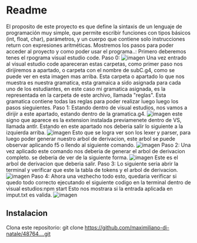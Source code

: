 # Readme
El proposito de este proyecto es que define la sintaxis de un lenguaje de programación muy simple, que permite escribir funciones con tipos básicos (int, float, char), parámetros, y un cuerpo que contiene solo instrucciones return con expresiones aritméticas.
Mostremos los pasos para poder acceder al proyecto y como poder usar el programa..:
Primero deberemos tenes el rpograma visual estudio code.
Paso 0:
![imagen](https://github.com/user-attachments/assets/63a51435-d795-4764-8308-fbf50e635f4c)
Una vez entrado al visual estudio code apareceran estas carpetas, como primer paso nos dirijiremos a apartado, o carpeta con el nombre de subC.g4, como se puede ver en esta imagen mas arriba.
Esta carpeta o apartado lo que nos muestra es nuestra gramatica, esta gramaica a sido asignada para cada uno de los estudiantes, en este caso mi gramatica asignada, es la representada en la carpeta de este archivo, llamada "reglas".
Esta gramatica contiene todas las reglas para poder realizar luego luego los pasos sieguientes.
Paso 1:
Estando dentro de visual estudios, nos vamos a dirijir a este apartado, estando dentro de la gramatica.g4.
![imagen](https://github.com/user-attachments/assets/9d049fe2-46e4-4f8c-bcf5-16f85666949b)
este signo que aparece es la extension instalada previamenete dentro de VS, llamada antlr. Estando en este apartado nos deberia salir lo siguiente a la izquierda arriba.
![imagen](https://github.com/user-attachments/assets/86776934-5b95-4be8-a0ba-e88dee2c8942)
Esto que se logra ver son los lexer y parser, para luego poder generar nuestro arbol de derivacion, este arbol se puede observar aplicando f5 o llendo al siguiente comando.
![imagen](https://github.com/user-attachments/assets/4823c42f-5164-4011-bfc7-11f561e3b943)
Paso 2:
Una vez aplicado este comando nos deberia de generar el arbol de derivacion completo. se deberia de ver de la siguiente forma.
![imagen](https://github.com/user-attachments/assets/804d3608-d364-454b-8596-d43f9025c70c)
Este es el arbol de derivacion que deberia salir.
Paso 3:
Lo siguiente seria abrir la terminal y verificar que este la tabla de tokens y el arbol de derivacion.
![imagen](https://github.com/user-attachments/assets/0550d20e-8acb-45c2-be97-88950a4369dd)
Paso 4:
Ahora una vezhecho todo esto, quedaria verificar si quedo todo correcto ejecutando el siguiente codigo en la terminal dentro de visual estudios:npm start
Esto nos mostrara si la entrada aplicada en imput.txt es valida.
![imagen](https://github.com/user-attachments/assets/acd10045-5d50-4ba5-8e6a-5c8ce6011607)
## Instalacion
Clona este repositorio: git clone https://github.com/maximiliano-di-natale/48764....git










